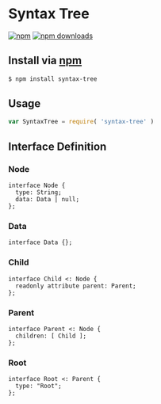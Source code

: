 # Syntax Tree
[![npm](http://img.shields.io/npm/v/syntax-tree.svg?style=flat-square)](https://npmjs.com/syntax-tree)
[![npm downloads](http://img.shields.io/npm/dm/syntax-tree.svg?style=flat-square)](https://npmjs.com/syntax-tree)

## Install via [npm](https://npmjs.com)

```sh
$ npm install syntax-tree
```

## Usage

```js
var SyntaxTree = require( 'syntax-tree' )
```

## Interface Definition

### Node

```idl
interface Node {
  type: String;
  data: Data | null;
};
```

### Data

```idl
interface Data {};
```

### Child

```idl
interface Child <: Node {
  readonly attribute parent: Parent;
};
```

### Parent

```idl
interface Parent <: Node {
  children: [ Child ];
};
```

### Root

```idl
interface Root <: Parent {
  type: "Root";
};
```
